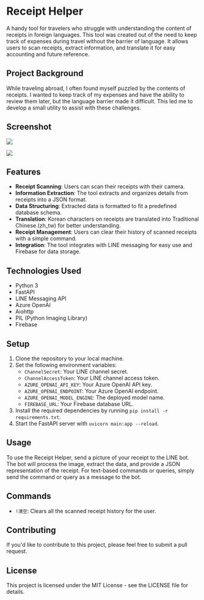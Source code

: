 # Receipt Helper

A handy tool for travelers who struggle with understanding the content of receipts in foreign languages. This tool was created out of the need to keep track of expenses during travel without the barrier of language. It allows users to scan receipts, extract information, and translate it for easy accounting and future reference.

## Project Background

While traveling abroad, I often found myself puzzled by the contents of receipts. I wanted to keep track of my expenses and have the ability to review them later, but the language barrier made it difficult. This led me to develop a small utility to assist with these challenges.

## Screenshot

![](./img/receipt_1.png)

![](./img/receipt_2.png)

## Features

- **Receipt Scanning**: Users can scan their receipts with their camera.
- **Information Extraction**: The tool extracts and organizes details from receipts into a JSON format.
- **Data Structuring**: Extracted data is formatted to fit a predefined database schema.
- **Translation**: Korean characters on receipts are translated into Traditional Chinese (zh_tw) for better understanding.
- **Receipt Management**: Users can clear their history of scanned receipts with a simple command.
- **Integration**: The tool integrates with LINE messaging for easy use and Firebase for data storage.

## Technologies Used

- Python 3
- FastAPI
- LINE Messaging API
- Azure OpenAI
- Aiohttp
- PIL (Python Imaging Library)
- Firebase

## Setup

1. Clone the repository to your local machine.
2. Set the following environment variables:
   - `ChannelSecret`: Your LINE channel secret.
   - `ChannelAccessToken`: Your LINE channel access token.
   - `AZURE_OPENAI_API_KEY`: Your Azure OpenAI API key.
   - `AZURE_OPENAI_ENDPOINT`: Your Azure OpenAI endpoint.
   - `AZURE_OPENAI_MODEL_ENGINE`: The deployed model name.
   - `FIREBASE_URL`: Your Firebase database URL.
3. Install the required dependencies by running `pip install -r requirements.txt`.
4. Start the FastAPI server with `uvicorn main:app --reload`.

## Usage

To use the Receipt Helper, send a picture of your receipt to the LINE bot. The bot will process the image, extract the data, and provide a JSON representation of the receipt. For text-based commands or queries, simply send the command or query as a message to the bot.

## Commands

- `!清空`: Clears all the scanned receipt history for the user.

## Contributing

If you'd like to contribute to this project, please feel free to submit a pull request.

## License

This project is licensed under the MIT License - see the LICENSE file for details.
